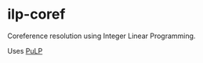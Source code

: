 # ilp-coref
Coreference resolution using Integer Linear Programming. 

Uses [PuLP](https://pythonhosted.org/PuLP/index.html)
